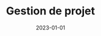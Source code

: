 ---
title: Gestion de projet
date: 2023-01-01
tags: []
categories: competences-humaines
hero: /images/competences-humaines/gestion-de-projet/featured-image.png
---
